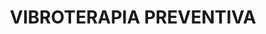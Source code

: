 ---
title: "VIBROTERAPIA PREVENTIVA"
description: "Além de proporcionar uma massagem relaxante, a vibroterapia alivia o estresse, fadiga e o cansaço do dia a dia. Atua diretamente na região cervical, lombar, coxas e panturrilhas."
---